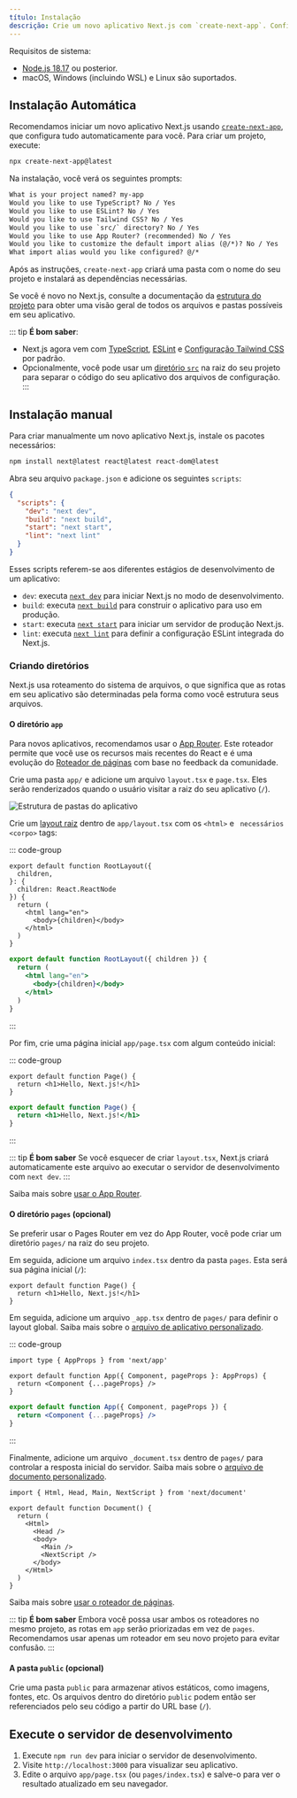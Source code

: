 ```yaml
---
título: Instalação
descrição: Crie um novo aplicativo Next.js com `create-next-app`. Configure o TypeScript, estilos e configure seu arquivo `next.config.js`.
---
```


Requisitos de sistema:

- [Node.js 18.17](https://nodejs.org/) ou posterior.
- macOS, Windows (incluindo WSL) e Linux são suportados.

## Instalação Automática

Recomendamos iniciar um novo aplicativo Next.js usando [`create-next-app`](/docs/app/api-reference/create-next-app), que configura tudo automaticamente para você. Para criar um projeto, execute:

```bash filename="Terminal"
npx create-next-app@latest
```

Na instalação, você verá os seguintes prompts:

```txt filename="Terminal"
What is your project named? my-app
Would you like to use TypeScript? No / Yes
Would you like to use ESLint? No / Yes
Would you like to use Tailwind CSS? No / Yes
Would you like to use `src/` directory? No / Yes
Would you like to use App Router? (recommended) No / Yes
Would you like to customize the default import alias (@/*)? No / Yes
What import alias would you like configured? @/*
```

Após as instruções, `create-next-app` criará uma pasta com o nome do seu projeto e instalará as dependências necessárias.

Se você é novo no Next.js, consulte a documentação da [estrutura do projeto](/docs/getting-started/project-structure) para obter uma visão geral de todos os arquivos e pastas possíveis em seu aplicativo.

::: tip **É bom saber**:
- Next.js agora vem com [TypeScript](/docs/app/building-your-application/configurando/typescript), [ESLint](/docs/app/building-your-application/configurando/eslint) e [ Configuração Tailwind CSS](/docs/app/building-your-application/styling/tailwind-css) por padrão.
- Opcionalmente, você pode usar um [diretório `src`](/docs/app/building-your-application/configurando/src-directory) na raiz do seu projeto para separar o código do seu aplicativo dos arquivos de configuração.
:::

## Instalação manual

Para criar manualmente um novo aplicativo Next.js, instale os pacotes necessários:

```bash filename="Terminal"
npm install next@latest react@latest react-dom@latest
```

Abra seu arquivo `package.json` e adicione os seguintes `scripts`:

```json filename="package.json"
{
  "scripts": {
    "dev": "next dev",
    "build": "next build",
    "start": "next start",
    "lint": "next lint"
  }
}
```

Esses scripts referem-se aos diferentes estágios de desenvolvimento de um aplicativo:

- `dev`: executa [`next dev`](/docs/app/api-reference/next-cli#development) para iniciar Next.js no modo de desenvolvimento.
- `build`: executa [`next build`](/docs/app/api-reference/next-cli#build) para construir o aplicativo para uso em produção.
- `start`: executa [`next start`](/docs/app/api-reference/next-cli#production) para iniciar um servidor de produção Next.js.
- `lint`: executa [`next lint`](/docs/app/api-reference/next-cli#lint) para definir a configuração ESLint integrada do Next.js.

### Criando diretórios

Next.js usa roteamento do sistema de arquivos, o que significa que as rotas em seu aplicativo são determinadas pela forma como você estrutura seus arquivos.

#### O diretório `app`

Para novos aplicativos, recomendamos usar o [App Router](/docs/app). Este roteador permite que você use os recursos mais recentes do React e é uma evolução do [Roteador de páginas](/docs/pages) com base no feedback da comunidade.

Crie uma pasta `app/` e adicione um arquivo `layout.tsx` e `page.tsx`. Eles serão renderizados quando o usuário visitar a raiz do seu aplicativo (`/`).

<div class="one-image">
<img
    alt="Estrutura de pastas do aplicativo"
    src="/assets/app-getting-started.avif"
/>
</div>

Crie um [layout raiz](/docs/app/building-your-application/routing/pages-and-layouts#root-layout-required) dentro de `app/layout.tsx` com os `<html>` e ` necessários <corpo>` tags:

::: code-group
```tsx [app/layout.tsx]
export default function RootLayout({
  children,
}: {
  children: React.ReactNode
}) {
  return (
    <html lang="en">
      <body>{children}</body>
    </html>
  )
}
```

```jsx [app/layout.js]
export default function RootLayout({ children }) {
  return (
    <html lang="en">
      <body>{children}</body>
    </html>
  )
}
```
:::

Por fim, crie uma página inicial `app/page.tsx` com algum conteúdo inicial:

::: code-group
```tsx [app/page.tsx]
export default function Page() {
  return <h1>Hello, Next.js!</h1>
}
```

```jsx [app/page.js]
export default function Page() {
  return <h1>Hello, Next.js!</h1>
}
```
:::

::: tip **É bom saber**
Se você esquecer de criar `layout.tsx`, Next.js criará automaticamente este arquivo ao executar o servidor de desenvolvimento com `next dev`.
:::

Saiba mais sobre [usar o App Router](/docs/app/building-your-application/routing/defining-routes).

#### O diretório `pages` (opcional)

Se preferir usar o Pages Router em vez do App Router, você pode criar um diretório `pages/` na raiz do seu projeto.

Em seguida, adicione um arquivo `index.tsx` dentro da pasta `pages`. Esta será sua página inicial (`/`):

```tsx filename="pages/index.tsx" switcher
export default function Page() {
  return <h1>Hello, Next.js!</h1>
}
```

Em seguida, adicione um arquivo `_app.tsx` dentro de `pages/` para definir o layout global. Saiba mais sobre o [arquivo de aplicativo personalizado](/docs/pages/building-your-application/routing/custom-app).

::: code-group
```tsx [pages/_app.tsx]
import type { AppProps } from 'next/app'

export default function App({ Component, pageProps }: AppProps) {
  return <Component {...pageProps} />
}
```

```jsx [pages/_app.js]
export default function App({ Component, pageProps }) {
  return <Component {...pageProps} />
}
```
:::

Finalmente, adicione um arquivo `_document.tsx` dentro de `pages/` para controlar a resposta inicial do servidor. Saiba mais sobre o [arquivo de documento personalizado](/docs/pages/building-your-application/routing/custom-document).

```tsx filename="pages/_document.tsx" switcher
import { Html, Head, Main, NextScript } from 'next/document'

export default function Document() {
  return (
    <Html>
      <Head />
      <body>
        <Main />
        <NextScript />
      </body>
    </Html>
  )
}
```

Saiba mais sobre [usar o roteador de páginas](/docs/pages/building-your-application/routing/pages-and-layouts).

::: tip **É bom saber**
Embora você possa usar ambos os roteadores no mesmo projeto, as rotas em `app` serão priorizadas em vez de `pages`. Recomendamos usar apenas um roteador em seu novo projeto para evitar confusão.
:::

#### A pasta `public` (opcional)

Crie uma pasta `public` para armazenar ativos estáticos, como imagens, fontes, etc. Os arquivos dentro do diretório `public` podem então ser referenciados pelo seu código a partir do URL base (`/`).

## Execute o servidor de desenvolvimento

1. Execute `npm run dev` para iniciar o servidor de desenvolvimento.
2. Visite `http://localhost:3000` para visualizar seu aplicativo.
3. Edite o arquivo `app/page.tsx` (ou `pages/index.tsx`) e salve-o para ver o resultado atualizado em seu navegador.
